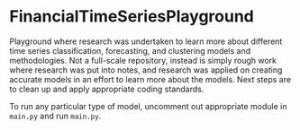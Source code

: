 # FinancialTimeSeriesPlayground

Playground where research was undertaken to learn more about different time series classification, forecasting, and clustering models and methodologies. Not a full-scale repository, instead is simply rough work where research was put into notes, and research was applied on creating accurate models in an effort to learn more about the models. Next steps are to clean up and apply appropriate coding standards.

To run any particular type of model, uncomment out appropriate module in `main.py` and run `main.py`.
